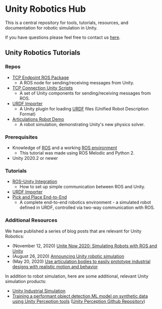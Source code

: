 # Unity Robotics Hub

This is a central repository for tools, tutorials, resources, and documentation for robotic simulation in Unity.

If you have questions please feel free to contact us [here](mailto:unity-robotics@unity3d.com).

## Unity Robotics Tutorials

### Repos
- [TCP Endpoint ROS Package](https://github.com/Unity-Technologies/ROS-TCP-Endpoint)
	- A ROS node for sending/receiving messages from Unity.
- [TCP Connection Unity Scripts](https://github.com/Unity-Technologies/ROS-TCP-Connector)
	- A set of Unity components for sending/receiving messages from ROS. 
- [URDF Importer](https://github.cds.internal.unity3d.com/unity/URDF-Importer)
	- A Unity plugin for loading [URDF](http://wiki.ros.org/urdf) files (Unified Robot Description Format)
- [Articulations Robot Demo](https://github.com/Unity-Technologies/articulations-robot-demo)
	- A robot simulation, demonstrating Unity's new physics solver.

### Prerequisites
- Knowledge of [ROS](https://www.ros.org/) and a working [ROS environment](https://www.ros.org/install/)
	- This tutorial was made using ROS Melodic and Python 2.
- Unity 2020.2 or newer

### Tutorials
- [ROS–Unity Integration](tutorials/ros_unity_integration/README.md)
	- How to set up simple communication between ROS and Unity.
- [URDF Importer](tutorials/urdf_importer/urdf_tutorial.md)
- [Pick and Place End-to-End](tutorials/pick_and_place/README.md)
	- A complete end-to-end robotics environment - a simulated robot defined in URDF, controlled via two-way communication with ROS.

### Additional Resources
We have published a series of blog posts that are relevant for Unity Robotics:

- (November 12, 2020)
[Unite Now 2020: Simulating Robots with ROS and Unity](https://resources.unity.com/unitenow/onlinesessions/simulating-robots-with-ros-and-unity)
- (August 26, 2020)
[Announcing Unity robotic simulation](https://unity.com/solutions/automotive-transportation-manufacturing/robotics)
- (May 20, 2020)
[Use articulation bodies to easily prototype industrial designs with realistic motion and behavior](https://blogs.unity3d.com/2020/05/20/use-articulation-bodies-to-easily-prototype-industrial-designs-with-realistic-motion-and-behavior/)

In addition to robot simulation, here are some additional, relevant Unity simulation products:

- [Unity Industrial Simulation](https://unity.com/products/unity-simulation)
- [Training a performant object detection ML model on synthetic data using Unity Perception tools](https://blogs.unity3d.com/2020/09/17/training-a-performant-object-detection-ml-model-on-synthetic-data-using-unity-perception-tools/) ([Unity Perception Github Repository](https://github.com/Unity-Technologies/com.unity.perception))
